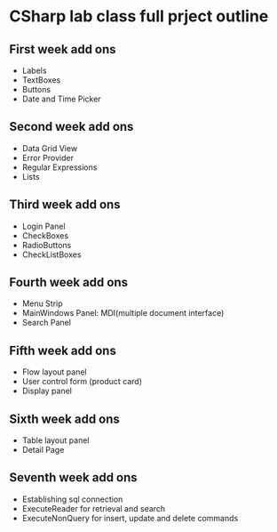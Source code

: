 # CSharp lab class full prject outline

## First week add ons
* Labels
* TextBoxes
* Buttons
* Date and Time Picker

## Second week add ons
* Data Grid View
* Error Provider
* Regular Expressions
* Lists

## Third week add ons
* Login Panel
* CheckBoxes
* RadioButtons
* CheckListBoxes

## Fourth week add ons
* Menu Strip
* MainWindows Panel: MDI(multiple document interface)
* Search Panel

## Fifth week add ons
* Flow layout panel
* User control form (product card)
* Display panel

## Sixth week add ons
* Table layout panel
* Detail Page

## Seventh week add ons
* Establishing sql connection
* ExecuteReader for retrieval and search
* ExecuteNonQuery for insert, update and delete commands
